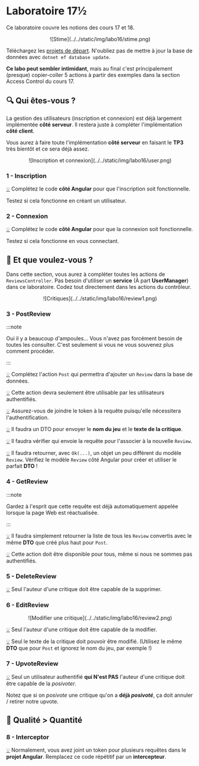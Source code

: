 # Laboratoire 17½

Ce laboratoire couvre les notions des cours 17 et 18.

<center>![Stime](../../static/img/labo16/stime.png)</center>

Téléchargez les [projets de départ](../../static/files/labo16.zip). N'oubliez pas de mettre à jour la base de données avec `dotnet ef database update`.

**Ce labo peut sembler intimidant**, mais au final c'est principalement (presque) copier-coller 5 actions à partir des exemples dans la section Access Control du cours 17.

## 🔍 Qui êtes-vous ?

La gestion des utilisateurs (inscription et connexion) est déjà largement implémentée **côté serveur**. Il restera juste à compléter l'implémentation **côté client**.

Vous aurez à faire toute l'implémentation **côté serveur** en faisant le **TP3** très bientôt et ce sera déjà assez.

<center>![Inscription et connexion](../../static/img/labo16/user.png)</center>

### 1 - Inscription

[💡](/cours/rencontre8.2#-inscription) Complétez le code **côté Angular** pour que l'inscription soit fonctionnelle.

Testez si cela fonctionne en créant un utilisateur.

### 2 - Connexion

[💡](/cours/rencontre8.2#-connexion) Complétez le code **côté Angular** pour que la connexion soit fonctionnelle.

Testez si cela fonctionne en vous connectant.

## 💼 Et que voulez-vous ?

Dans cette section, vous aurez à compléter toutes les actions de `ReviewsController`. Pas besoin d'utiliser un **service** (À part **UserManager**) dans ce laboratoire. Codez tout directement dans les actions du contrôleur.

<center>![Critiques](../../static/img/labo16/review1.png)</center>

### 3 - PostReview

:::note

Oui il y a beaucoup d'ampoules... Vous n'avez pas forcément besoin de toutes les consulter. C'est seulement si vous ne vous souvenez plus comment procéder.

:::

[💡](/cours/rencontre9.1#-post) Complétez l'action `Post` qui permettra d'ajouter un `Review` dans la base de données.

[💡](/cours/rencontre8.2#-action-réservée-aux-utilisateurs) Cette action devra seulement être utilisable par les utilisateurs authentifiés.

[💡](/cours/rencontre8.2#-exemple-de-requête-utilisant-le-token) Assurez-vous de joindre le token à la requête puisqu'elle nécessitera l'authentification.

[💡](/cours/rencontre8.1#-data-transfer-objects) Il faudra un DTO pour envoyer le **nom du jeu** et le **texte de la critique**.

[💡](/cours/rencontre8.2#%EF%B8%8F%EF%B8%8F-déterminer-qui-envoie-la-requête) Il faudra vérifier qui envoie la requête pour l'associer à la nouvelle `Review`.

[💡](/cours/rencontre9.1#-data-transfer-objects) Il faudra retourner, avec `Ok(...)`, un objet un peu différent du modèle `Review`. Vérifiez le modèle `Review` côté Angular pour créer et utiliser le parfait **DTO** !

### 4 - GetReview

:::note

Gardez à l'esprit que cette requête est déjà automatiquement appelée lorsque la page Web est réactualisée.

:::

[💡](/cours/rencontre9.1#-data-transfer-objects) Il faudra simplement retourner la liste de tous les `Review` convertis avec le même **DTO** que créé plus haut pour `Post`.

[💡](/cours/rencontre8.2#-action-réservée-aux-utilisateurs) Cette action doit être disponible pour tous, même si nous ne sommes pas authentifiés.

### 5 - DeleteReview

[💡](/cours/rencontre9.1#-delete) Seul l'auteur d'une critique doit être capable de la supprimer.

### 6 - EditReview

<center>![Modifier une critique](../../static/img/labo16/review2.png)</center>

[💡](/cours/rencontre9.1#-put) Seul l'auteur d'une critique doit être capable de la modifier.

[💡](/cours/rencontre9.1#-put) Seul le texte de la critique doit pouvoir être modifié. (Utilisez le même **DTO** que pour `Post` et ignorez le nom du jeu, par exemple !)

### 7 - UpvoteReview

[💡](/cours/rencontre9.1#-put) Seul un utilisateur authentifié **qui N'est PAS** l'auteur d'une critique doit être capable de la _posivoter_.

Notez que si on _posivote_ une critique qu'on a **déjà _posivoté_**, ça doit annuler / retirer notre upvote.

## 🔑 Qualité > Quantité

### 8 - Interceptor

[💡](/cours/rencontre8.2#-intercepteurs) Normalement, vous avez joint un token pour plusieurs requêtes dans le **projet Angular**. Remplacez ce code répétitif par un **intercepteur**.
